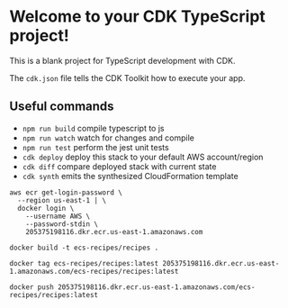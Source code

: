 # Welcome to your CDK TypeScript project!

This is a blank project for TypeScript development with CDK.

The `cdk.json` file tells the CDK Toolkit how to execute your app.

## Useful commands

- `npm run build` compile typescript to js
- `npm run watch` watch for changes and compile
- `npm run test` perform the jest unit tests
- `cdk deploy` deploy this stack to your default AWS account/region
- `cdk diff` compare deployed stack with current state
- `cdk synth` emits the synthesized CloudFormation template

```
aws ecr get-login-password \
  --region us-east-1 | \
  docker login \
    --username AWS \
    --password-stdin \
    205375198116.dkr.ecr.us-east-1.amazonaws.com

docker build -t ecs-recipes/recipes .

docker tag ecs-recipes/recipes:latest 205375198116.dkr.ecr.us-east-1.amazonaws.com/ecs-recipes/recipes:latest

docker push 205375198116.dkr.ecr.us-east-1.amazonaws.com/ecs-recipes/recipes:latest
```
